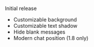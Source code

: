 Initial release
- Customizable background
- Customizable text shadow
- Hide blank messages
- Modern chat position (1.8 only)
